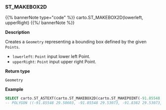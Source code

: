 ### ST_MAKEBOX2D

{{% bannerNote type="code" %}}
carto.ST_MAKEBOX2D(lowerleft, upperRight)
{{%/ bannerNote %}}

**Description**

Creates a `Geometry` representing a bounding box defined by the given `Points`.

* `lowerleft`: `Point` input lower left Point.
* `upperRight`: `Point` input upper right Point.

**Return type**

`Geometry`

**Example**

```sql
SELECT carto.ST_ASTEXT(carto.ST_MAKEBOX2D(carto.ST_MAKEPOINT(-91.85548, 29.50603), carto.ST_MAKEPOINT(-91.83820, 29.53073))) AS bbox;
-- POLYGON ((-91.85548 29.50603, -91.85548 29.53073, -91.8382 29.53073, -91.8382 29.50603, -91.85548 29.50603))
```
